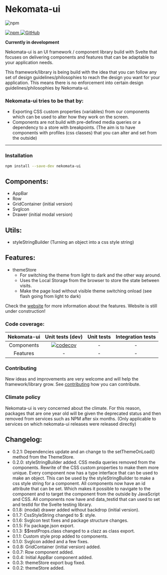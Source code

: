 # Nekomata-ui

![npm](https://img.shields.io/npm/v/nekomata-ui?color=brightgreen&style=plastic)

<p>
  <a href="https://www.npmjs.com/package/nekomata-ui">
    <img alt="npm" src="https://img.shields.io/npm/v/nekomata-ui?color=brightgreen&style=plastic">
  </a>
  <a href="https://github.com/open-anthro-projects/nekomata-ui/blob/main/LICENSE">
    <img alt="GitHub" src="https://img.shields.io/github/license/open-anthro-projects/nekomata-ui?style=plastic">
  </a>
</p>

**Currently in development**

Nekomata-ui is an UI framework / component library build with Svelte that focuses on delivering components and features that can be adaptable to your application needs. 

This framework/library is being build with the idea that you can follow any set of design guidelines/philosophies to reach the design you want for your application. This means there is no enforcement into certain design guidelines/philosophies by Nekomata-ui. 

### Nekomata-ui tries to be that by:

* Exporting CSS custom properties (variables) from our components which can be used to alter how they work on the screen. 
* Components are not build with pre-defined media queries or a dependency to a store with breakpoints. (The aim is to have components with profiles (css classes) that you can alter and set from the outside)

***
### Installation

```bash
npm install --save-dev nekomata-ui
```

## Components:
- AppBar
- Row
- GridContainer (initial version)
- SvgIcon
- Drawer (initial modal version)

## Utils:
- styleStringBuilder (Turning an object into a css style string)

## Features:
- themeStore
    - For switching the theme from light to dark and the other way around.
    - Uses the Local Storage from the browser to store the state between visits.
    - Make the page load without visible theme switching onload (see flash going from light to dark)

Check the [website](https://open-anthro-projects.github.io/nekomata-ui/) for more information about the features. 
Website is still under construction!

### Code coverage:

| Nekomata-ui | Unit tests (dev) | Unit tests | Integration tests |
|:-:|:-:|:-:|:-:|
| Components| [![codecov](https://codecov.io/gh/open-anthro-projects/nekomata-ui/branch/main/graph/badge.svg?token=N5XLUK9L31)](https://codecov.io/gh/open-anthro-projects/nekomata-ui) | - | - |
| Features | - | - | - |

### Contributing

New ideas and improvements are very welcome and will help the framework/library grow. See [contributing](https://github.com/open-anthro-projects/nekomata-ui/blob/main/CONTRIBUTING.md) how you can contribute.

### Climate policy

Nekomata-ui is very concerned about the climate. For this reason, packages that are one year old will be given the deprecated status and then removed from services such as NPM after six months. (Only applicable to services on which nekomata-ui releases were released directly)

## Changelog:
- 0.2.1: Dependencies update and an change to the setThemeOnLoad() method from the ThemeStore.
- 0.2.0: 
  styleStringBuilder added. 
  CSS media queries removed from the components. 
  Rewrite of the CSS custom properties to make them more unique. 
  Every component now has a type interface that can be used to make an object. This can be used by the styleStringBuilder to make a css style string for a component. 
  All components now have an id attribute that can be set. Which makes it possible to navigate to the component and to target the component from the outside by JavaScript and CSS.
  All components now have and data_testid that can used to set and testId for the Svelte testing library.
- 0.1.8: (modal) drawer added without backdrop (initial version).
- 0.1.7: CssStyleString changed to $: style.
- 0.1.6: SvgIcon test fixes and package structure changes.
- 0.1.5: Fix package.json export.
- 0.1.3: $$restProps.class changed to a clazz as class export.
- 0.1.1: Custom style prop added to components.
- 0.1.0: SvgIcon added and a few fixes.
- 0.0.8: GridContainer (initial version) added.
- 0.0.7: Row component added.
- 0.0.4: Initial AppBar component added.
- 0.0.3: themeStore export bug fixed. 
- 0.0.2: themeStore added. 
